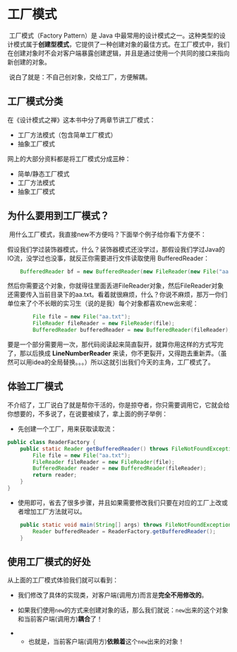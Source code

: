 # 工厂模式

​	工厂模式（Factory Pattern）是 Java 中最常用的设计模式之一。这种类型的设计模式属于**创建型模式**，它提供了一种创建对象的最佳方式。在工厂模式中，我们在创建对象时不会对客户端暴露创建逻辑，并且是通过使用一个共同的接口来指向新创建的对象。

​	说白了就是：不自己创对象，交给工厂，方便解耦。

## 工厂模式分类

在《设计模式之禅》这本书中分了两章节讲工厂模式：

- 工厂方法模式（包含简单工厂模式）
- 抽象工厂模式

网上的大部分资料都是将工厂模式分成**三**种：

- 简单/静态工厂模式
- 工厂方法模式
- 抽象工厂模式

## 为什么要用到工厂模式？

​	用什么工厂模式，我直接new不方便吗？下面举个例子给你看下方便不：

​	假设我们学过装饰器模式，什么？装饰器模式还没学过，那假设我们学过Java的IO流，没学过也没事，就反正你需要进行文件读取使用 BufferedReader：

```java
    BufferedReader bf = new BufferedReader(new FileReader(new File("aa.txt")));
```

​	然后你需要这个对象，你就得往里面丢进FileReader对象，然后FileReader对象还需要传入当前目录下的aa.txt。看着就很麻烦，什么？你说不麻烦，那万一你们单位来了个不长眼的实习生（说的是我）每个对象都喜欢new出来呢：

```java
 		File file = new File("aa.txt");
        FileReader fileReader = new FileReader(file);
        BufferedReader bufferedReader = new BufferedReader(fileReader);
```

​	要是一个部分需要用一次，那代码阅读起来简直裂开，就算你用这样的方式写完了，那以后换成 **LineNumberReader** 来读，你不更裂开，又得跑去重新弄。（虽然可以用idea的全局替换。。。）所以这就引出我们今天的主角，工厂模式了。

## 体验工厂模式

​	不介绍了，工厂说白了就是帮你干活的，你是掠夺者，你只需要调用它，它就会给你想要的，不多说了，在说要被续了，拿上面的例子举例：

* 先创建一个工厂，用来获取读取流：

```java
public class ReaderFactory {
    public static Reader getBufferedReader() throws FileNotFoundException {
        File file = new File("aa.txt");
        FileReader fileReader = new FileReader(file);
        BufferedReader reader = new BufferedReader(fileReader);
        return reader;
    }
}
```

* 使用即可，省去了很多步骤，并且如果需要修改我们只要在对应的工厂上改或者增加工厂方法就可以。

```java
    public static void main(String[] args) throws FileNotFoundException {
        Reader bufferedReader = ReaderFactory.getBufferedReader();
    }
```

## 使用工厂模式的好处

从上面的工厂模式体验我们就可以看到：

- 我们修改了具体的实现类，对客户端(调用方)而言是**完全不用修改的**。

- 如果我们使用`new`的方式来创建对象的话，那么我们就说：`new`出来的这个对象和当前客户端(调用方)**耦合**了！

- - 也就是，当前客户端(调用方)**依赖着**这个`new`出来的对象！